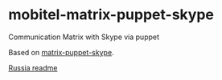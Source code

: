 # mobitel-matrix-puppet-skype
Communication Matrix with Skype via puppet

Based on [matrix-puppet-skype](https://github.com/matrix-hacks/matrix-puppet-skype).

[Russia readme](https://github.com/mobitel-ltd/mobitel-matrix-puppet-skype/blob/master/ru-readme.md)